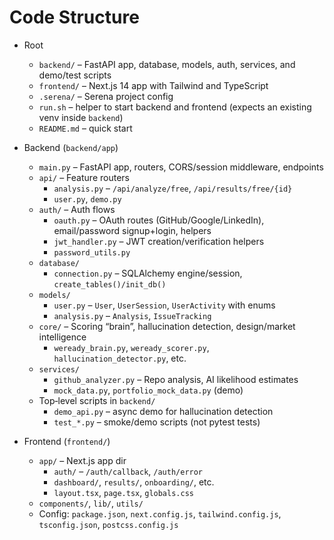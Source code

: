 # Code Structure

- Root
  - `backend/` – FastAPI app, database, models, auth, services, and demo/test scripts
  - `frontend/` – Next.js 14 app with Tailwind and TypeScript
  - `.serena/` – Serena project config
  - `run.sh` – helper to start backend and frontend (expects an existing venv inside `backend`)
  - `README.md` – quick start

- Backend (`backend/app`)
  - `main.py` – FastAPI app, routers, CORS/session middleware, endpoints
  - `api/` – Feature routers
    - `analysis.py` – `/api/analyze/free`, `/api/results/free/{id}`
    - `user.py`, `demo.py`
  - `auth/` – Auth flows
    - `oauth.py` – OAuth routes (GitHub/Google/LinkedIn), email/password signup+login, helpers
    - `jwt_handler.py` – JWT creation/verification helpers
    - `password_utils.py`
  - `database/`
    - `connection.py` – SQLAlchemy engine/session, `create_tables()/init_db()`
  - `models/`
    - `user.py` – `User`, `UserSession`, `UserActivity` with enums
    - `analysis.py` – `Analysis`, `IssueTracking`
  - `core/` – Scoring “brain”, hallucination detection, design/market intelligence
    - `weready_brain.py`, `weready_scorer.py`, `hallucination_detector.py`, etc.
  - `services/`
    - `github_analyzer.py` – Repo analysis, AI likelihood estimates
    - `mock_data.py`, `portfolio_mock_data.py` (demo)
  - Top‑level scripts in `backend/`
    - `demo_api.py` – async demo for hallucination detection
    - `test_*.py` – smoke/demo scripts (not pytest tests)

- Frontend (`frontend/`)
  - `app/` – Next.js app dir
    - `auth/` – `/auth/callback`, `/auth/error`
    - `dashboard/`, `results/`, `onboarding/`, etc.
    - `layout.tsx`, `page.tsx`, `globals.css`
  - `components/`, `lib/`, `utils/`
  - Config: `package.json`, `next.config.js`, `tailwind.config.js`, `tsconfig.json`, `postcss.config.js`
